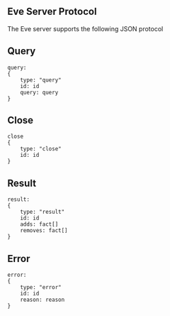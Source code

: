 ## Eve Server Protocol

The Eve server supports the following JSON protocol

## Query

```
query:
{
    type: "query"
    id: id
    query: query
}
```

## Close 

```
close
{
    type: "close"
    id: id
}
```

## Result

```
result:
{
    type: "result"
    id: id
    adds: fact[]
    removes: fact[]
}
```

## Error
```
error:
{
    type: "error"
    id: id
    reason: reason
}
```
